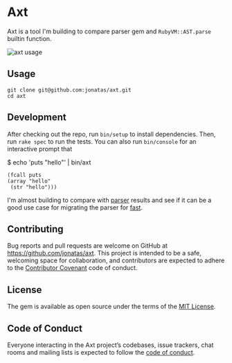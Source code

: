 # Axt
Axt is a tool I'm building to compare parser gem and `RubyVM::AST.parse` builtin function.

![axt usage](https://pbs.twimg.com/media/Dj9eW4SXoAIuqEw.jpg:large)


## Usage
```
git clone git@github.com:jonatas/axt.git
cd axt
```

## Development

After checking out the repo, run `bin/setup` to install dependencies. Then, run `rake spec` to run the tests. You can also run `bin/console` for an interactive prompt that 

$ echo 'puts "hello"' | bin/axt
```
(fcall puts
(array "hello"
 (str "hello")))
```

I'm almost building to compare with [parser](https://github.com/whitequark/parser) results and see if it can be a good use case for migrating the parser for [fast](https://github.com/jonatas/fast).

## Contributing

Bug reports and pull requests are welcome on GitHub at https://github.com/jonatas/axt. This project is intended to be a safe, welcoming space for collaboration, and contributors are expected to adhere to the [Contributor Covenant](http://contributor-covenant.org) code of conduct.

## License

The gem is available as open source under the terms of the [MIT License](https://opensource.org/licenses/MIT).

## Code of Conduct

Everyone interacting in the Axt project’s codebases, issue trackers, chat rooms and mailing lists is expected to follow the [code of conduct](https://github.com/[USERNAME]/axt/blob/master/CODE_OF_CONDUCT.md).
